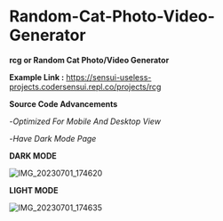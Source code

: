 # Random-Cat-Photo-Video-Generator

**rcg or Random Cat Photo/Video Generator** 

**Example Link :** https://sensui-useless-projects.codersensui.repl.co/projects/rcg

**Source Code Advancements**

-_Optimized For Mobile And Desktop View_

-_Have Dark Mode Page_


**DARK MODE**

![IMG_20230701_174620](https://github.com/CoderSensui/Random-Cat-Photo-Video-Generator/assets/137837037/61455ce9-bb32-4916-8197-9ab84768ff90)


**LIGHT MODE**

![IMG_20230701_174635](https://github.com/CoderSensui/Random-Cat-Photo-Video-Generator/assets/137837037/9440a0e7-2556-4981-a05a-b58547ec9436)
